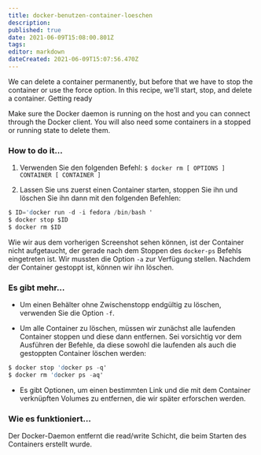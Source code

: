 ```yaml
---
title: docker-benutzen-container-loeschen
description: 
published: true
date: 2021-06-09T15:08:00.801Z
tags: 
editor: markdown
dateCreated: 2021-06-09T15:07:56.470Z
---
```


We can delete a container permanently, but before that we have to stop the container or use the force option. In this recipe, we'll start, stop, and delete a container.
Getting ready

Make sure the Docker daemon is running on the host and you can connect through the Docker client. You will also need some containers in a stopped or running state to delete them.

### How to do it…

1. Verwenden Sie den folgenden Befehl:
`$ docker rm [ OPTIONS ] CONTAINER [ CONTAINER ]`

2. Lassen Sie uns zuerst einen Container starten, stoppen Sie ihn und löschen Sie ihn dann mit den folgenden Befehlen:

```s
$ ID='docker run -d -i fedora /bin/bash '
$ docker stop $ID
$ docker rm $ID
```

Wie wir aus dem vorherigen Screenshot sehen können, ist der Container nicht aufgetaucht, der gerade nach dem Stoppen des `docker-ps` Befehls eingetreten ist. Wir mussten die Option `-a` zur Verfügung stellen. Nachdem der Container gestoppt ist, können wir ihn löschen.

### Es gibt mehr…

* Um einen Behälter ohne Zwischenstopp endgültig zu löschen, verwenden Sie die Option `-f`.

* Um alle Container zu löschen, müssen wir zunächst alle laufenden Container stoppen und diese dann entfernen. Sei vorsichtig vor dem Ausführen der Befehle, da diese sowohl die laufenden als auch die gestoppten Container löschen werden:

```s
$ docker stop 'docker ps -q'
$ docker rm 'docker ps -aq'
```

* Es gibt Optionen, um einen bestimmten Link und die mit dem Container verknüpften Volumes zu entfernen, die wir später erforschen werden.

### Wie es funktioniert…

Der Docker-Daemon entfernt die  read/write Schicht, die beim Starten des Containers erstellt wurde.
